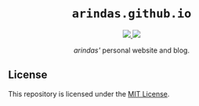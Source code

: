 <p align="center">
<h1 align="center"><code>arindas.github.io</code></h1>
</p>

<p align="center">
<a href="https://github.com/arindas/arindas.github.io/actions/workflows/zola-deploy.yml">
<img src="https://github.com/arindas/arindas.github.io/actions/workflows/zola-deploy.yml/badge.svg"/>
</a>
<a href="https://github.com/arindas/arindas.github.io/actions/workflows/pages/pages-build-deployment">
<img src="https://github.com/arindas/arindas.github.io/actions/workflows/pages/pages-build-deployment/badge.svg" />
</a>
</p>

<p align="center">
  <i>arindas'</i> personal website and blog.
</p>

## License

This repository is licensed under the [MIT License](./LICENSE).
